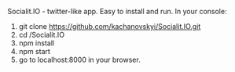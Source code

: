 Socialit.IO - twitter-like app.
Easy to install and run. In your console:
1) git clone https://github.com/kachanovskyi/Socialit.IO.git
2) cd /Socialit.IO
3) npm install
4) npm start
5) go to localhost:8000 in your browser.

